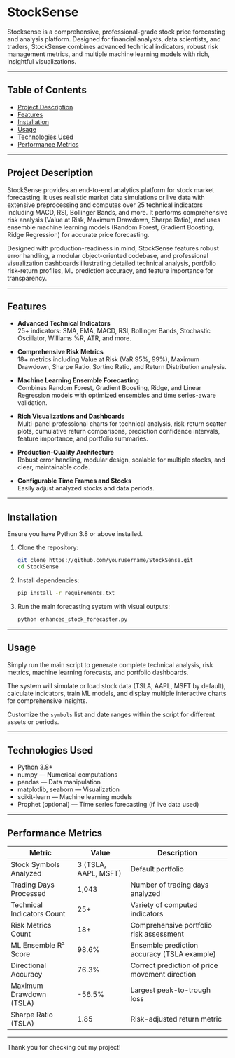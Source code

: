# StockSense

Stocksense is a comprehensive, professional-grade stock price forecasting and analysis platform. Designed for financial analysts, data scientists, and traders, StockSense combines advanced technical indicators, robust risk management metrics, and multiple machine learning models with rich, insightful visualizations.

***

## Table of Contents

- [Project Description](#project-description)  
- [Features](#features)  
- [Installation](#installation)  
- [Usage](#usage)  
- [Technologies Used](#technologies-used)  
- [Performance Metrics](#performance-metrics)  

***

## Project Description

StockSense provides an end-to-end analytics platform for stock market forecasting. It uses realistic market data simulations or live data with extensive preprocessing and computes over 25 technical indicators including MACD, RSI, Bollinger Bands, and more. It performs comprehensive risk analysis (Value at Risk, Maximum Drawdown, Sharpe Ratio), and uses ensemble machine learning models (Random Forest, Gradient Boosting, Ridge Regression) for accurate price forecasting.

Designed with production-readiness in mind, StockSense features robust error handling, a modular object-oriented codebase, and professional visualization dashboards illustrating detailed technical analysis, portfolio risk-return profiles, ML prediction accuracy, and feature importance for transparency.

***

## Features

- **Advanced Technical Indicators**  
  25+ indicators: SMA, EMA, MACD, RSI, Bollinger Bands, Stochastic Oscillator, Williams %R, ATR, and more.

- **Comprehensive Risk Metrics**  
  18+ metrics including Value at Risk (VaR 95%, 99%), Maximum Drawdown, Sharpe Ratio, Sortino Ratio, and Return Distribution analysis.

- **Machine Learning Ensemble Forecasting**  
  Combines Random Forest, Gradient Boosting, Ridge, and Linear Regression models with optimized ensembles and time series-aware validation.

- **Rich Visualizations and Dashboards**  
  Multi-panel professional charts for technical analysis, risk-return scatter plots, cumulative return comparisons, prediction confidence intervals, feature importance, and portfolio summaries.

- **Production-Quality Architecture**  
  Robust error handling, modular design, scalable for multiple stocks, and clear, maintainable code.

- **Configurable Time Frames and Stocks**  
  Easily adjust analyzed stocks and data periods.

***

## Installation

Ensure you have Python 3.8 or above installed.

1. Clone the repository:
   ```bash
   git clone https://github.com/yourusername/StockSense.git
   cd StockSense
   ```

2. Install dependencies:
   ```bash
   pip install -r requirements.txt
   ```

3. Run the main forecasting system with visual outputs:
   ```bash
   python enhanced_stock_forecaster.py
   ```

***

## Usage

Simply run the main script to generate complete technical analysis, risk metrics, machine learning forecasts, and portfolio dashboards.

The system will simulate or load stock data (TSLA, AAPL, MSFT by default), calculate indicators, train ML models, and display multiple interactive charts for comprehensive insights.

Customize the `symbols` list and date ranges within the script for different assets or periods.

***

## Technologies Used

- Python 3.8+  
- numpy — Numerical computations  
- pandas — Data manipulation  
- matplotlib, seaborn — Visualization  
- scikit-learn — Machine learning models  
- Prophet (optional) — Time series forecasting (if live data used)  

***

## Performance Metrics

| Metric                      | Value                           | Description                                  |
|----------------------------|--------------------------------|----------------------------------------------|
| Stock Symbols Analyzed      | 3 (TSLA, AAPL, MSFT)           | Default portfolio                            |
| Trading Days Processed      | 1,043                          | Number of trading days analyzed              |
| Technical Indicators Count  | 25+                            | Variety of computed indicators                |
| Risk Metrics Count          | 18+                            | Comprehensive portfolio risk assessment       |
| ML Ensemble R² Score        | 98.6%                          | Ensemble prediction accuracy (TSLA example) |
| Directional Accuracy        | 76.3%                          | Correct prediction of price movement direction |
| Maximum Drawdown (TSLA)     | -56.5%                         | Largest peak-to-trough loss                   |
| Sharpe Ratio (TSLA)         | 1.85                           | Risk-adjusted return metric                    |

***

Thank you for checking out my project!  


